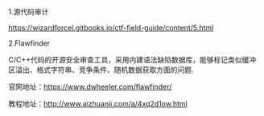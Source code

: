 1.源代码审计

https://wizardforcel.gitbooks.io/ctf-field-guide/content/5.html





2.Flawfinder

C/C++代码的开源安全审查工具，采用内建语法缺陷数据库，能够标记类似缓冲区溢出、格式字符串、竞争条件、随机数据获取方面的问题.

官网地址：https://www.dwheeler.com/flawfinder/

教程地址：http://www.aizhuanji.com/a/4xq2d1ow.html